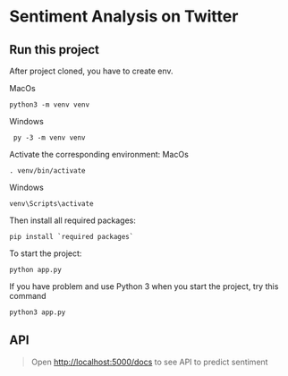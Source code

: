 # Sentiment Analysis on Twitter

## Run this project
After project cloned, you have to create env.

MacOs
```
python3 -m venv venv
```

Windows
```
 py -3 -m venv venv
```

Activate the corresponding environment:
MacOs
```
. venv/bin/activate
```

Windows
```
venv\Scripts\activate
```

Then install all required packages:
```
pip install `required packages`
```

To start the project:
```
python app.py
```

If you have problem and use Python 3 when you start the project, try this command
``` python
python3 app.py
```

## API
> Open [http://localhost:5000/docs](http://localhost:5000/docs) to see API to predict sentiment